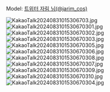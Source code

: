 ﻿---
dddd: 2024.08.26 오림 체인소맨 트윈
nickname: 자림
sns_type: x
sns_id: jarim_cos
---

<a name="jarim_cos"></a>
Model: <a href="https://x.com/jarim_cos" target="_blank">트위터 자림 님(@jarim_cos)</a>

![KakaoTalk20240831015306703.jpg](/assets/img/2024/08-26/자림/KakaoTalk20240831015306703.jpg)
![KakaoTalk2024083101530670301.jpg](/assets/img/2024/08-26/자림/KakaoTalk2024083101530670301.jpg)
![KakaoTalk2024083101530670302.jpg](/assets/img/2024/08-26/자림/KakaoTalk2024083101530670302.jpg)
![KakaoTalk2024083101530670303.jpg](/assets/img/2024/08-26/자림/KakaoTalk2024083101530670303.jpg)
![KakaoTalk2024083101530670305.jpg](/assets/img/2024/08-26/자림/KakaoTalk2024083101530670305.jpg)
![KakaoTalk2024083101530670306.jpg](/assets/img/2024/08-26/자림/KakaoTalk2024083101530670306.jpg)
![KakaoTalk2024083101530670308.jpg](/assets/img/2024/08-26/자림/KakaoTalk2024083101530670308.jpg)
![KakaoTalk2024083101530670307.jpg](/assets/img/2024/08-26/자림/KakaoTalk2024083101530670307.jpg)
![KakaoTalk2024083101530670309.jpg](/assets/img/2024/08-26/자림/KakaoTalk2024083101530670309.jpg)
![KakaoTalk2024083101530670310.jpg](/assets/img/2024/08-26/자림/KakaoTalk2024083101530670310.jpg)
![KakaoTalk2024083101530670304.jpg](/assets/img/2024/08-26/자림/KakaoTalk2024083101530670304.jpg)